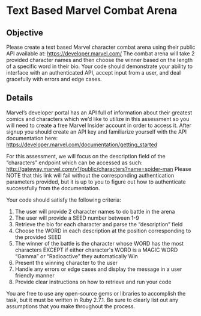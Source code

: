 # Text Based Marvel Combat Arena

## Objective

Please create a text based Marvel character combat arena using their public API available at: https://developer.marvel.com/ The combat arena will take 2 provided character names and then choose the winner based on the length of a specific word in their bio. Your code should demonstrate your ability to interface with an authenticated API, accept input from a user, and deal gracefully with errors and edge cases.

## Details

Marvel’s developer portal has an API full of information about their greatest comics and characters which we’d like to utilize in this assessment so you will need to create a free Marvel Insider account in order to access it. After signup you should create an API key and familiarize yourself with the API documentation here: https://developer.marvel.com/documentation/getting_started 

For this assessment, we will focus on the description field of the “characters” endpoint which can be accessed as such: http://gateway.marvel.com/v1/public/characters?name=spider-man Please NOTE that this link will fail without the corresponding authentication parameters provided, but it is up to you to figure out how to authenticate successfully from the documentation.

Your code should satisfy the following criteria:

1. The user will provide 2 character names to do battle in the arena
2. The user will provide a SEED number between 1-9
3. Retrieve the bio for each character and parse the “description” field
4. Choose the WORD in each description at the position corresponding to the provided SEED
5. The winner of the battle is the character whose WORD has the most characters EXCEPT if either
character's WORD is a MAGIC WORD “Gamma” or “Radioactive” they automatically Win
6. Present the winning character to the user
7. Handle any errors or edge cases and display the message in a user friendly manner
8. Provide clear instructions on how to retrieve and run your code

You are free to use any open-source gems or libraries to accomplish the task, but it must be written in Ruby 2.7.1. Be sure to clearly list out any assumptions that you make throughout the process.
